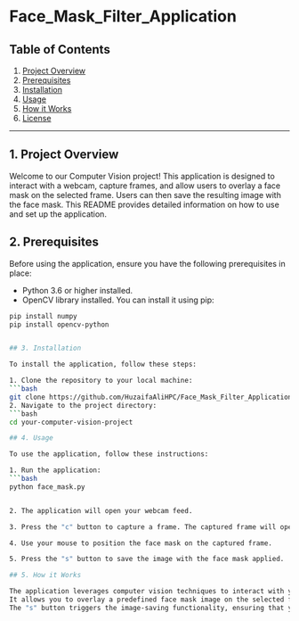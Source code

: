 # Face_Mask_Filter_Application

## Table of Contents
1. [Project Overview](#project-overview)
2. [Prerequisites](#prerequisites)
3. [Installation](#installation)
4. [Usage](#usage)
5. [How it Works](#how-it-works)
6. [License](#license)

---

## 1. Project Overview

Welcome to our Computer Vision project! 
This application is designed to interact with a webcam, capture frames, and allow users to overlay a face mask on the selected frame. 
Users can then save the resulting image with the face mask. This README provides detailed information on how to use and set up the application.

## 2. Prerequisites

Before using the application, ensure you have the following prerequisites in place:

- Python 3.6 or higher installed.
- OpenCV library installed. You can install it using pip:
```bash
pip install numpy
pip install opencv-python


## 3. Installation

To install the application, follow these steps:

1. Clone the repository to your local machine:
```bash
git clone https://github.com/HuzaifaAliHPC/Face_Mask_Filter_Application.git
2. Navigate to the project directory:
```bash
cd your-computer-vision-project

## 4. Usage

To use the application, follow these instructions:

1. Run the application:
```bash
python face_mask.py


2. The application will open your webcam feed.

3. Press the "c" button to capture a frame. The captured frame will open in a new window.

4. Use your mouse to position the face mask on the captured frame.

5. Press the "s" button to save the image with the face mask applied.

## 5. How it Works

The application leverages computer vision techniques to interact with your webcam and capture frames.
It allows you to overlay a predefined face mask image on the selected frame.
The "s" button triggers the image-saving functionality, ensuring that you can keep the photos you create.


